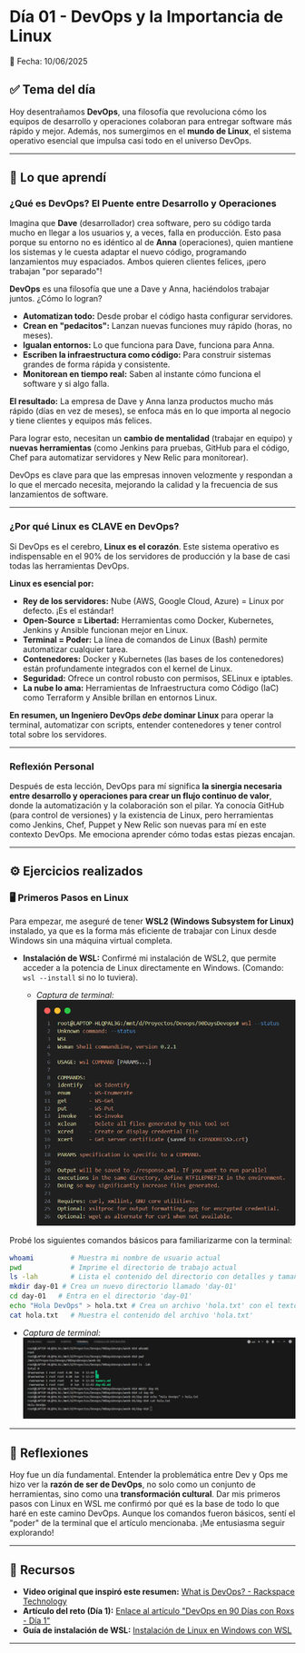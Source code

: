 # Día 01 - DevOps y la Importancia de Linux

📅 Fecha: 10/06/2025

## ✅ Tema del día

Hoy desentrañamos **DevOps**, una filosofía que revoluciona cómo los equipos de desarrollo y operaciones colaboran para entregar software más rápido y mejor. Además, nos sumergimos en el **mundo de Linux**, el sistema operativo esencial que impulsa casi todo en el universo DevOps.

-----

## 🧠 Lo que aprendí

### ¿Qué es DevOps? El Puente entre Desarrollo y Operaciones

Imagina que **Dave** (desarrollador) crea software, pero su código tarda mucho en llegar a los usuarios y, a veces, falla en producción. Esto pasa porque su entorno no es idéntico al de **Anna** (operaciones), quien mantiene los sistemas y le cuesta adaptar el nuevo código, programando lanzamientos muy espaciados. Ambos quieren clientes felices, ¡pero trabajan "por separado"\!

**DevOps** es una filosofía que une a Dave y Anna, haciéndolos trabajar juntos. ¿Cómo lo logran?

* **Automatizan todo:** Desde probar el código hasta configurar servidores.
* **Crean en "pedacitos":** Lanzan nuevas funciones muy rápido (horas, no meses).
* **Igualan entornos:** Lo que funciona para Dave, funciona para Anna.
* **Escriben la infraestructura como código:** Para construir sistemas grandes de forma rápida y consistente.
* **Monitorean en tiempo real:** Saben al instante cómo funciona el software y si algo falla.

**El resultado:** La empresa de Dave y Anna lanza productos mucho más rápido (días en vez de meses), se enfoca más en lo que importa al negocio y tiene clientes y equipos más felices.

Para lograr esto, necesitan un **cambio de mentalidad** (trabajar en equipo) y **nuevas herramientas** (como Jenkins para pruebas, GitHub para el código, Chef para automatizar servidores y New Relic para monitorear).

DevOps es clave para que las empresas innoven velozmente y respondan a lo que el mercado necesita, mejorando la calidad y la frecuencia de sus lanzamientos de software.

-----

### ¿Por qué Linux es CLAVE en DevOps?

Si DevOps es el cerebro, **Linux es el corazón**. Este sistema operativo es indispensable en el 90% de los servidores de producción y la base de casi todas las herramientas DevOps.

**Linux es esencial por:**

* **Rey de los servidores:** Nube (AWS, Google Cloud, Azure) = Linux por defecto. ¡Es el estándar\!
* **Open-Source = Libertad:** Herramientas como Docker, Kubernetes, Jenkins y Ansible funcionan mejor en Linux.
* **Terminal = Poder:** La línea de comandos de Linux (Bash) permite automatizar cualquier tarea.
* **Contenedores:** Docker y Kubernetes (las bases de los contenedores) están profundamente integrados con el kernel de Linux.
* **Seguridad:** Ofrece un control robusto con permisos, SELinux e iptables.
* **La nube lo ama:** Herramientas de Infraestructura como Código (IaC) como Terraform y Ansible brillan en entornos Linux.

**En resumen, un Ingeniero DevOps *debe* dominar Linux** para operar la terminal, automatizar con scripts, entender contenedores y tener control total sobre los servidores.

-----

### Reflexión Personal

Después de esta lección, DevOps para mí significa **la sinergia necesaria entre desarrollo y operaciones para crear un flujo continuo de valor**, donde la automatización y la colaboración son el pilar. Ya conocía GitHub (para control de versiones) y la existencia de Linux, pero herramientas como Jenkins, Chef, Puppet y New Relic son nuevas para mí en este contexto DevOps. Me emociona aprender cómo todas estas piezas encajan.

-----

## ⚙️ Ejercicios realizados

### 🖥️ Primeros Pasos en Linux

Para empezar, me aseguré de tener **WSL2 (Windows Subsystem for Linux)** instalado, ya que es la forma más eficiente de trabajar con Linux desde Windows sin una máquina virtual completa.

* **Instalación de WSL:** Confirmé mi instalación de WSL2, que permite acceder a la potencia de Linux directamente en Windows. (Comando: `wsl --install` si no lo tuviera).
  
  * *Captura de terminal: ![Status WSL](/assets/day-01/wsl_status.png "Status WSL")*

Probé los siguientes comandos básicos para familiarizarme con la terminal:

```bash
whoami         # Muestra mi nombre de usuario actual
pwd            # Imprime el directorio de trabajo actual
ls -lah        # Lista el contenido del directorio con detalles y tamaños legibles
mkdir day-01 # Crea un nuevo directorio llamado 'day-01'
cd day-01   # Entra en el directorio 'day-01'
echo "Hola DevOps" > hola.txt # Crea un archivo 'hola.txt' con el texto "Hola DevOps"
cat hola.txt   # Muestra el contenido del archivo 'hola.txt'
```

* *Captura de terminal: ![Comandos Linux en Terminal](/assets/day-01/comandos_linux.png "Comandos Linux")*

-----

## 💭 Reflexiones

Hoy fue un día fundamental. Entender la problemática entre Dev y Ops me hizo ver la **razón de ser de DevOps**, no solo como un conjunto de herramientas, sino como una **transformación cultural**. Dar mis primeros pasos con Linux en WSL me confirmó por qué es la base de todo lo que haré en este camino DevOps. Aunque los comandos fueron básicos, sentí el "poder" de la terminal que el artículo mencionaba. ¡Me entusiasma seguir explorando\!

-----

## 📎 Recursos

* **Video original que inspiró este resumen:** [What is DevOps? - Rackspace Technology](https://youtu.be/_I94-tJlovg?si=hCYGE-unV8DE6wdJ)
* **Artículo del reto (Día 1):** [Enlace al artículo "DevOps en 90 Días con Roxs - Día 1"](https://90daysdevops.295devops.com/semana-01/dia1/)
* **Guía de instalación de WSL:** [Instalación de Linux en Windows con WSL](https://learn.microsoft.com/es-es/windows/wsl/install)

-----
